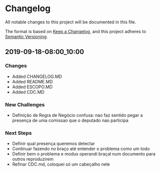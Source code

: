 # Changelog
All notable changes to this project will be documented in this file.

The format is based on [Keep a Changelog](https://keepachangelog.com/en/1.0.0/),
and this project adheres to [Semantic Versioning](https://semver.org/spec/v2.0.0.html).

## 2019-09-18-08:00_10:00
### Changes
- Added CHANGELOG.MD
- Added README.MD
- Added ESCOPO.MD
- Added CDC.MD

### New Challenges
- Definição de Regra de Negócio confusa: nao faz sentido pegar a presença de uma comissao que o deputado nao participa 

### Next Steps
- Definir qual presença queremos detectar
- Continuar fazendo no braço até entender o problema como um todo
- Definir bem o problema e modus operandi braçal num documento para outros reproduzirem
- Refinar CDC.md, coloquei só um cabeçalho nele
